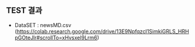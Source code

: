 ## TEST 결과

 * DataSET : newsMD.csv (https://colab.research.google.com/drive/13E9NpfqzcI1SimkiGRLS_HRHpGOteJlr#scrollTo=xHvsxeI9Lrm6)
